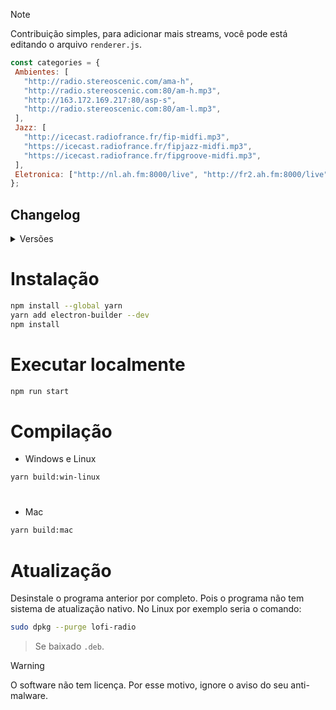 > [!NOTE]  
> Contribuição simples, para adicionar mais streams, você pode está editando o arquivo `renderer.js`.
> ```js
> const categories = {
>  Ambientes: [
>    "http://radio.stereoscenic.com/ama-h",
>    "http://radio.stereoscenic.com:80/am-h.mp3",
>    "http://163.172.169.217:80/asp-s",
>    "http://radio.stereoscenic.com:80/am-l.mp3",
>  ],
>  Jazz: [
>    "http://icecast.radiofrance.fr/fip-midfi.mp3",
>    "https://icecast.radiofrance.fr/fipjazz-midfi.mp3",
>    "https://icecast.radiofrance.fr/fipgroove-midfi.mp3",
>  ],
>  Eletronica: ["http://nl.ah.fm:8000/live", "http://fr2.ah.fm:8000/live"],
>};

## Changelog

<details>
  <summary>Versões</summary>
  <details>
    <summary>1.0.3</summary>
    - Imagens da logo, do seu sistema, foram corrigidas. #Regression.
    </details>
  <details>
    <summary>1.0.2</summary>
    - Novo layout adicionado para o programa.
    - Novos streams incluídas.
    - Compatível para Mac (Experimental).
  </details>
  <details>
    <summary>1.0.1/0</summary>
    - Versão simples web.
    - Programa para Windows e Linux.
  </details>

</details>

# Instalação

```bash
npm install --global yarn
yarn add electron-builder --dev
npm install
```

#

# Executar localmente

```bash
npm run start
```

# Compilação

- Windows e Linux

```bash
yarn build:win-linux
```

#

- Mac

```bash
yarn build:mac
```

# Atualização

Desinstale o programa anterior por completo. Pois o programa não tem sistema de atualização nativo.
No Linux por exemplo seria o comando:

```bash
sudo dpkg --purge lofi-radio
```

> Se baixado `.deb`.


> [!WARNING]  
> O software não tem licença. Por esse motivo, ignore o aviso do seu anti-malware. 
